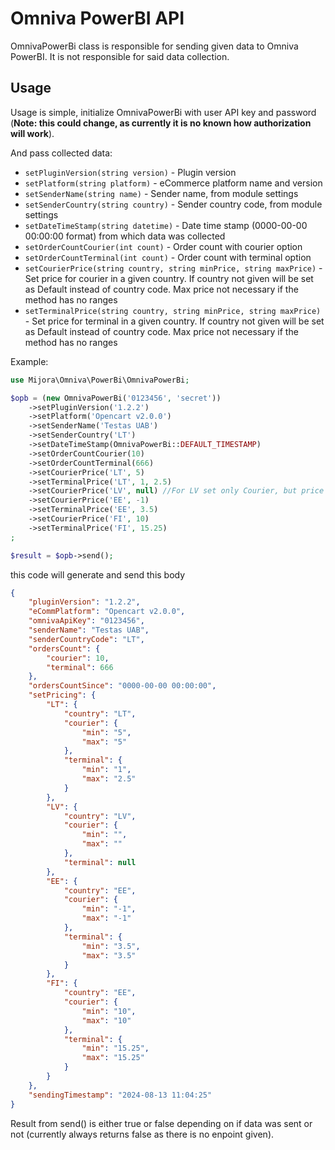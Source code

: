 # Omniva PowerBI API

OmnivaPowerBi class is responsible for sending given data to Omniva PowerBI. It is not responsible for said data collection. 

## Usage

Usage is simple, initialize OmnivaPowerBi with user API key and password (**Note: this could change, as currently it is no known how authorization will work**).

And pass collected data:
- `setPluginVersion(string version)` - Plugin version
- `setPlatform(string platform)` - eCommerce platform name and version
- `setSenderName(string name)` - Sender name, from module settings
- `setSenderCountry(string country)` - Sender country code, from module settings
- `setDateTimeStamp(string datetime)` - Date time stamp (0000-00-00 00:00:00 format) from which data was collected
- `setOrderCountCourier(int count)` - Order count with courier option
- `setOrderCountTerminal(int count)` - Order count with terminal option
- `setCourierPrice(string country, string minPrice, string maxPrice)` - Set price for courier in a given country. If country not given will be set as Default instead of country code. Max price not necessary if the method has no ranges
- `setTerminalPrice(string country, string minPrice, string maxPrice)` - Set price for terminal in a given country. If country not given will be set as Default instead of country code. Max price not necessary if the method has no ranges

Example:
```php
use Mijora\Omniva\PowerBi\OmnivaPowerBi;

$opb = (new OmnivaPowerBi('0123456', 'secret'))
    ->setPluginVersion('1.2.2')
    ->setPlatform('Opencart v2.0.0')
    ->setSenderName('Testas UAB')
    ->setSenderCountry('LT')
    ->setDateTimeStamp(OmnivaPowerBi::DEFAULT_TIMESTAMP)
    ->setOrderCountCourier(10)
    ->setOrderCountTerminal(666)
    ->setCourierPrice('LT', 5)
    ->setTerminalPrice('LT', 1, 2.5)
    ->setCourierPrice('LV', null) //For LV set only Courier, but price is not set
    ->setCourierPrice('EE', -1)
    ->setTerminalPrice('EE', 3.5)
    ->setCourierPrice('FI', 10)
    ->setTerminalPrice('FI', 15.25)
;

$result = $opb->send();

```

this code will generate and send this body
```json
{
    "pluginVersion": "1.2.2",
    "eCommPlatform": "Opencart v2.0.0",
    "omnivaApiKey": "0123456",
    "senderName": "Testas UAB",
    "senderCountryCode": "LT",
    "ordersCount": {
        "courier": 10,
        "terminal": 666
    },
    "ordersCountSince": "0000-00-00 00:00:00",
    "setPricing": {
        "LT": {
            "country": "LT",
            "courier": {
                "min": "5",
                "max": "5"
            },
            "terminal": {
                "min": "1",
                "max": "2.5"
            }
        },
        "LV": {
            "country": "LV",
            "courier": {
                "min": "",
                "max": ""
            },
            "terminal": null
        },
        "EE": {
            "country": "EE",
            "courier": {
                "min": "-1",
                "max": "-1"
            },
            "terminal": {
                "min": "3.5",
                "max": "3.5"
            }
        },
        "FI": {
            "country": "EE",
            "courier": {
                "min": "10",
                "max": "10"
            },
            "terminal": {
                "min": "15.25",
                "max": "15.25"
            }
        }
    },
    "sendingTimestamp": "2024-08-13 11:04:25"
}
```

Result from send() is either true or false depending on if data was sent or not (currently always returns false as there is no enpoint given).